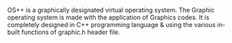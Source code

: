  OS++ is a graphically designated virtual operating system. The Graphic operating system is made with the application of Graphics codes. It is completely designed in C++ programming language & using the various in-built functions of graphic.h header file.
